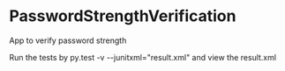 # PasswordStrengthVerification
 App to verify password strength

Run the tests by py.test  -v --junitxml="result.xml" and view the result.xml 

